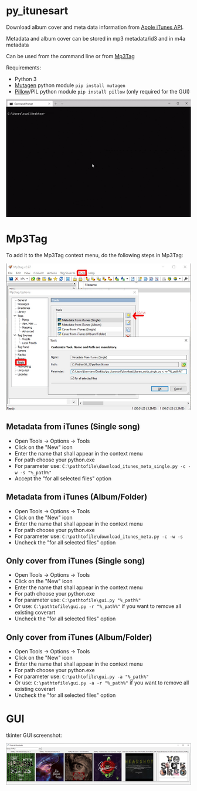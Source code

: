 # py_itunesart
Download album cover and meta data information from [Apple iTunes API](https://affiliate.itunes.apple.com/resources/documentation/itunes-store-web-service-search-api/).

Metadata and album cover can be stored in mp3 metadata/id3 and in m4a metadata

Can be used from the command line or from [Mp3Tag](http://www.mp3tag.de)

Requirements:
 * Python 3
 * [Mutagen](https://bitbucket.org/lazka/mutagen) python module `pip install mutagen`
 * [Pillow](https://pypi.org/project/Pillow/)/PIL python module `pip install pillow` (only required for the GUI) 

![Animated screenshot of terminal](screenshots/screencapture_itunes_meta.gif)

# Mp3Tag

To add it to the Mp3Tag context menu, do the following steps in Mp3Tag:

![Mp3Tag instructions](screenshots/mp3tag.jpg)

## Metadata from iTunes (Single song)
 * Open Tools -> Options -> Tools
 * Click on the "New" icon
 * Enter the name that shall appear in the context menu
 * For path choose your python.exe
 * For parameter use: `C:\pathtofile\download_itunes_meta_single.py -c -w -s "%_path%"`
 * Accept the "for all selected files" option

## Metadata from iTunes (Album/Folder)
 * Open Tools -> Options -> Tools
 * Click on the "New" icon
 * Enter the name that shall appear in the context menu
 * For path choose your python.exe
 * For parameter use: `C:\pathtofile\download_itunes_meta.py -c -w -s`
 * Uncheck the "for all selected files" option

## Only cover from iTunes (Single song)
 * Open Tools -> Options -> Tools
 * Click on the "New" icon
 * Enter the name that shall appear in the context menu
 * For path choose your python.exe
 * For parameter use: `C:\pathtofile\gui.py "%_path%"`
 * Or use: `C:\pathtofile\gui.py -r "%_path%"` if you want to remove all existing coverart
 * Uncheck the "for all selected files" option

## Only cover from iTunes (Album/Folder)
 * Open Tools -> Options -> Tools
 * Click on the "New" icon
 * Enter the name that shall appear in the context menu
 * For path choose your python.exe
 * For parameter use: `C:\pathtofile\gui.py -a "%_path%"`
 * Or use: `C:\pathtofile\gui.py -a -r "%_path%"` if you want to remove all existing coverart
 * Uncheck the "for all selected files" option


# GUI
tkinter GUI screenshot:

![Artwork GUI](screenshots/gui.jpg)
